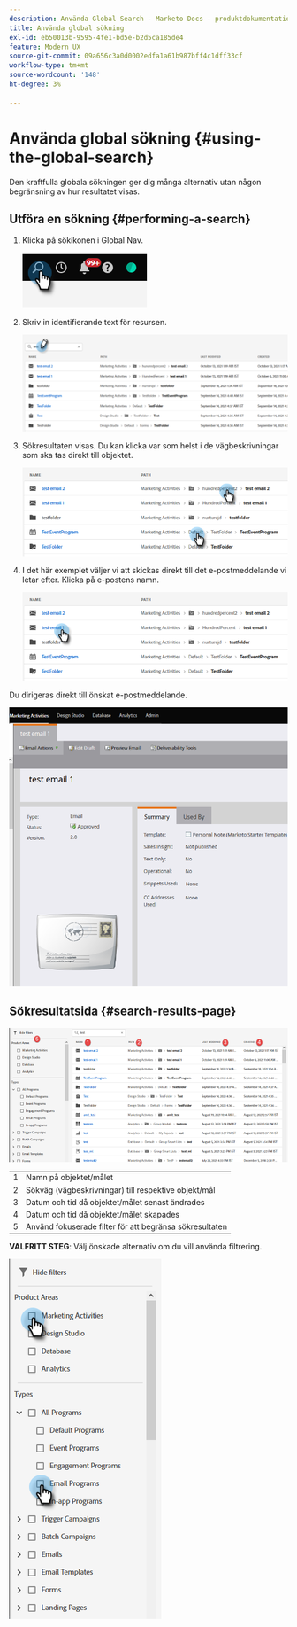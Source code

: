 ```yaml
---
description: Använda Global Search - Marketo Docs - produktdokumentation
title: Använda global sökning
exl-id: eb50013b-9595-4fe1-bd5e-b2d5ca185de4
feature: Modern UX
source-git-commit: 09a656c3a0d0002edfa1a61b987bff4c1dff33cf
workflow-type: tm+mt
source-wordcount: '148'
ht-degree: 3%

---
```


# Använda global sökning {#using-the-global-search}

Den kraftfulla globala sökningen ger dig många alternativ utan någon begränsning av hur resultatet visas.

## Utföra en sökning {#performing-a-search}

1. Klicka på sökikonen i Global Nav.

   ![](assets/using-the-global-search-1.png)

1. Skriv in identifierande text för resursen.

   ![](assets/using-the-global-search-2.png)

1. Sökresultaten visas. Du kan klicka var som helst i de vägbeskrivningar som ska tas direkt till objektet.

   ![](assets/using-the-global-search-3.png)

1. I det här exemplet väljer vi att skickas direkt till det e-postmeddelande vi letar efter. Klicka på e-postens namn.

   ![](assets/using-the-global-search-4.png)

Du dirigeras direkt till önskat e-postmeddelande.

![](assets/using-the-global-search-5.png)

## Sökresultatsida {#search-results-page}

![](assets/using-the-global-search-6.png)

<table>
 <tbody>
  <tr>
   <td>1</td>
   <td>Namn på objektet/målet</td>
  </tr>
  <tr>
   <td>2</td>
   <td>Sökväg (vägbeskrivningar) till respektive objekt/mål</td>
  </tr>
  <tr>
   <td>3</td>
   <td>Datum och tid då objektet/målet senast ändrades</td>
  </tr>
  <tr>
   <td>4</td>
   <td>Datum och tid då objektet/målet skapades</td>
  </tr>
  <tr>
   <td>5</td>
   <td>Använd fokuserade filter för att begränsa sökresultaten</td>
  </tr>
 </tbody>
</table>

**VALFRITT STEG**: Välj önskade alternativ om du vill använda filtrering.

![](assets/using-the-global-search-7.png)
